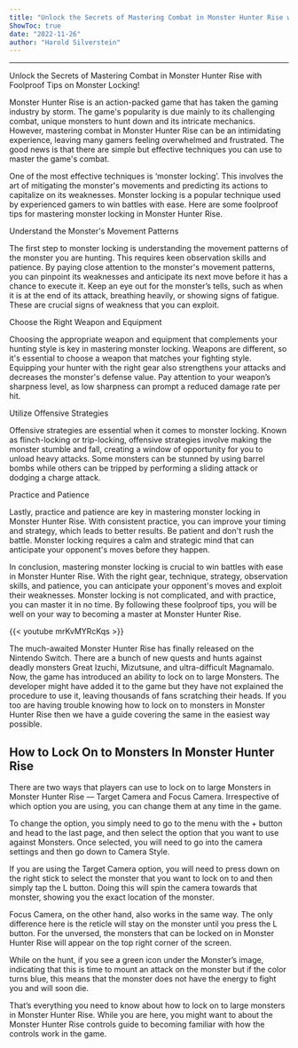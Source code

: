 ```yaml
---
title: "Unlock the Secrets of Mastering Combat in Monster Hunter Rise with Foolproof Tips on Monster Locking!"
ShowToc: true 
date: "2022-11-26"
author: "Harold Silverstein"
---
```

*****
Unlock the Secrets of Mastering Combat in Monster Hunter Rise with Foolproof Tips on Monster Locking!

Monster Hunter Rise is an action-packed game that has taken the gaming industry by storm. The game's popularity is due mainly to its challenging combat, unique monsters to hunt down and its intricate mechanics. However, mastering combat in Monster Hunter Rise can be an intimidating experience, leaving many gamers feeling overwhelmed and frustrated. The good news is that there are simple but effective techniques you can use to master the game's combat.

One of the most effective techniques is ‘monster locking’. This involves the art of mitigating the monster's movements and predicting its actions to capitalize on its weaknesses. Monster locking is a popular technique used by experienced gamers to win battles with ease. Here are some foolproof tips for mastering monster locking in Monster Hunter Rise.

Understand the Monster's Movement Patterns

The first step to monster locking is understanding the movement patterns of the monster you are hunting. This requires keen observation skills and patience. By paying close attention to the monster's movement patterns, you can pinpoint its weaknesses and anticipate its next move before it has a chance to execute it. Keep an eye out for the monster’s tells, such as when it is at the end of its attack, breathing heavily, or showing signs of fatigue. These are crucial signs of weakness that you can exploit.

Choose the Right Weapon and Equipment

Choosing the appropriate weapon and equipment that complements your hunting style is key in mastering monster locking. Weapons are different, so it's essential to choose a weapon that matches your fighting style. Equipping your hunter with the right gear also strengthens your attacks and decreases the monster's defense value. Pay attention to your weapon’s sharpness level, as low sharpness can prompt a reduced damage rate per hit.

Utilize Offensive Strategies

Offensive strategies are essential when it comes to monster locking. Known as flinch-locking or trip-locking, offensive strategies involve making the monster stumble and fall, creating a window of opportunity for you to unload heavy attacks. Some monsters can be stunned by using barrel bombs while others can be tripped by performing a sliding attack or dodging a charge attack.

Practice and Patience

Lastly, practice and patience are key in mastering monster locking in Monster Hunter Rise. With consistent practice, you can improve your timing and strategy, which leads to better results. Be patient and don't rush the battle. Monster locking requires a calm and strategic mind that can anticipate your opponent's moves before they happen.

In conclusion, mastering monster locking is crucial to win battles with ease in Monster Hunter Rise. With the right gear, technique, strategy, observation skills, and patience, you can anticipate your opponent's moves and exploit their weaknesses. Monster locking is not complicated, and with practice, you can master it in no time. By following these foolproof tips, you will be well on your way to becoming a master at Monster Hunter Rise.

{{< youtube mrKvMYRcKqs >}} 



The much-awaited Monster Hunter Rise has finally released on the Nintendo Switch. There are a bunch of new quests and hunts against deadly monsters Great Izuchi, Mizutsune, and ultra-difficult Magnamalo. Now, the game has introduced an ability to lock on to large Monsters. The developer might have added it to the game but they have not explained the procedure to use it, leaving thousands of fans scratching their heads. If you too are having trouble knowing how to lock on to monsters in Monster Hunter Rise then we have a guide covering the same in the easiest way possible.
 
## How to Lock On to Monsters In Monster Hunter Rise
 
There are two ways that players can use to lock on to large Monsters in Monster Hunter Rise — Target Camera and Focus Camera. Irrespective of which option you are using, you can change them at any time in the game.
 
To change the option, you simply need to go to the menu with the + button and head to the last page, and then select the option that you want to use against Monsters. Once selected, you will need to go into the camera settings and then go down to Camera Style.
 
If you are using the Target Camera option, you will need to press down on the right stick to select the monster that you want to lock on to and then simply tap the L button. Doing this will spin the camera towards that monster, showing you the exact location of the monster. 
 
Focus Camera, on the other hand, also works in the same way. The only difference here is the reticle will stay on the monster until you press the L button. For the unversed, the monsters that can be locked on in Monster Hunter Rise will appear on the top right corner of the screen.
 
While on the hunt, if you see a green icon under the Monster’s image, indicating that this is time to mount an attack on the monster but if the color turns blue, this means that the monster does not have the energy to fight you and will soon die.
 
That’s everything you need to know about how to lock on to large monsters in Monster Hunter Rise. While you are here, you might want to about the Monster Hunter Rise controls guide to becoming familiar with how the controls work in the game.




